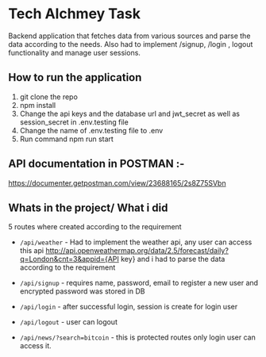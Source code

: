 # Tech Alchmey Task

Backend application that fetches data from various sources and parse the data according to the needs. Also had to implement /signup, /login , logout functionality and manage user sessions.

## How to run the application

1. git clone the repo
2. npm install
3. Change the api keys and the database url and jwt_secret as well as session_secret in .env.testing file
4. Change the name of .env.testing file to .env
5. Run command npm run start
## API documentation in POSTMAN :-

https://documenter.getpostman.com/view/23688165/2s8Z75SVbn

## Whats in the project/ What i did

5 routes where created according to the requirement 

- `/api/weather` - Had to implement the weather api, any user can access this api http://api.openweathermap.org/data/2.5/forecast/daily?q=London&cnt=3&appid={API key} and i had to parse the data according to the requirement

- `/api/signup` - requires name, password, email to register a new user and encrypted password was stored in DB
- `/api/login` - after successful login, session is create for login user
- `/api/logout` - user can logout
- `/api/news/?search=bitcoin` - this is protected routes only login user can access it.
